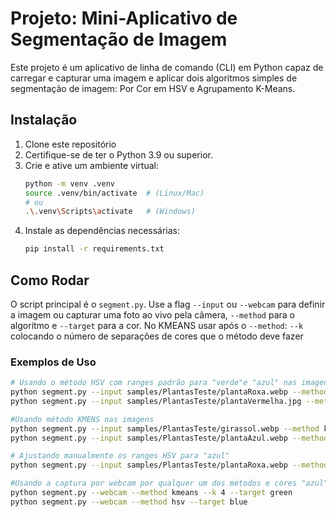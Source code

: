# Projeto: Mini-Aplicativo de Segmentação de Imagem

Este projeto é um aplicativo de linha de comando (CLI) em Python capaz de carregar e capturar uma imagem e aplicar dois algoritmos simples de segmentação de imagem: Por Cor em HSV e Agrupamento K-Means.

## Instalação

1.  Clone este repositório
2.  Certifique-se de ter o Python 3.9 ou superior.
3.  Crie e ative um ambiente virtual:
    ```bash
    python -m venv .venv
    source .venv/bin/activate  # (Linux/Mac)
    # ou
    .\.venv\Scripts\activate   # (Windows)
    ```
4.  Instale as dependências necessárias:
    ```bash
    pip install -r requirements.txt
    ```

## Como Rodar

O script principal é o `segment.py`. Use a flag `--input` ou `--webcam` para definir a imagem ou capturar uma foto ao vivo pela câmera, `--method` para o algoritmo e `--target` para a cor. 
No KMEANS usar após o `--method`: `--k` colocando o número de separações de cores que o método deve fazer

### Exemplos de Uso
```bash
# Usando o método HSV com ranges padrão para "verde"e "azul" nas imagens
python segment.py --input samples/PlantasTeste/plantaRoxa.webp --method hsv --target blue
python segment.py --input samples/PlantasTeste/plantaVermelha.jpg --method hsv --target green #unica imagem jpg

#Usando método KMENS nas imagens
python segment.py --input samples/PlantasTeste/girassol.webp --method kmeans --k 4 --target green
python segment.py --input samples/PlantasTeste/plantaAzul.webp --method kmeans --k 4 --target blue

# Ajustando manualmente os ranges HSV para "azul"
python segment.py --input samples/PlantasTeste/plantaRoxa.webp --method hsv --target blue --hmin 90 --hmax 130 --smin 100 --smax 255

#Usando a captura por webcam por qualquer um dos métodos e cores "azul"  ou "verde"
python segment.py --webcam --method kmeans --k 4 --target green
python segment.py --webcam --method hsv --target blue
